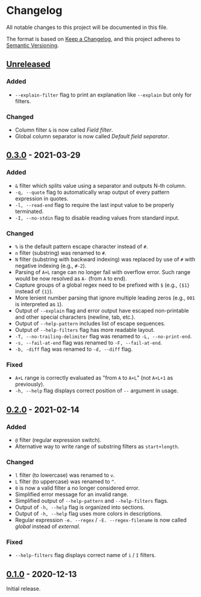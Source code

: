# Changelog

All notable changes to this project will be documented in this file.

The format is based on [Keep a Changelog](https://keepachangelog.com/en/1.0.0/),
and this project adheres to [Semantic Versioning](https://semver.org/spec/v2.0.0.html).

## [Unreleased]

### Added

- `--explain-filter` flag to print an explanation like `--explain` but only for filters.

### Changed

- Column filter `&` is now called *Field filter*.
- Global column separator is now called *Default field separator*.

## [0.3.0] - 2021-03-29

### Added

- `&` filter which splits value using a separator and outputs N-th column.
- `-q, --quote` flag to automatically wrap  output of every pattern expression in quotes.
- `-l, --read-end` flag to require the last input value to be properly terminated.
- `-I, --no-stdin` flag to disable reading values from standard input.

### Changed

- `%` is the default pattern escape character instead of `#`.
- `n` filter (substring) was renamed to `#`.
- `N` filter (substring with backward indexing) was replaced by use of `#` with negative indexing (e.g., `#-2`).
- Parsing of `A+L` range can no longer fail with overflow error. Such range would be now resolved as `A-` (from `A` to end).
- Capture groups of a global regex need to be prefixed with `$` (e.g., `{$1}` instead of `{1}`).
- More lenient number parsing that ignore multiple leading zeros (e.g., `001` is interpreted as `1`).
- Output of `--explain` flag and error output have escaped non-printable and other special characters (newline, tab, etc.).
- Output of `--help-pattern` includes list of escape sequences.
- Output of `--help-filters` flag has more readable layout.
- `-T, --no-trailing-delimiter` flag was renamed to `-L, --no-print-end`.
- `-s, --fail-at-end` flag was renamed to `-F, --fail-at-end`.
- `-b, -diff` flag was renamed to `-d, --diff` flag.

### Fixed

- `A+L` range is correctly evaluated as "from `A` to `A+L`" (not `A+L+1` as previously).
- `-h, --help` flag displays correct position of `--` argument in usage.

## [0.2.0] - 2021-02-14

### Added

- `@` filter (regular expression switch).
- Alternative way to write range of substring filters as `start+length`.

### Changed

- `l` filter (to lowercase) was renamed to `v`.
- `L` filter (to uppercase) was renamed to `^`.
- `0` is now a valid filter a no longer considered error.
- Simplified error message for an invalid range.
- Simplified output of `--help-pattern` and `--help-filters` flags.
- Output of `-h, --help` flag is organized into sections.
- Output of `-h, --help` flag uses more colors in descriptions.
- Regular expression `-e. --regex` / `-E. --regex-filename` is now called *global* instead of *external*.

### Fixed

- `--help-filters` flag displays correct name of `i` / `I` filters.

## [0.1.0] - 2020-12-13

Initial release.

[Unreleased]: https://github.com/jpikl/rew/compare/v0.3.0...HEAD
[0.3.0]: https://github.com/jpikl/rew/compare/v0.2.0...v0.3.0
[0.2.0]: https://github.com/jpikl/rew/compare/v0.1.0...v0.2.0
[0.1.0]: https://github.com/jpikl/rew/releases/tag/v0.1.0
